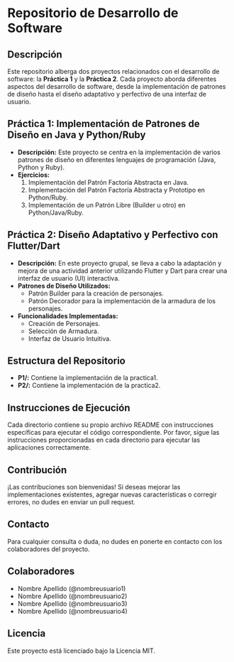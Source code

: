 # Repositorio de Desarrollo de Software

## Descripción
Este repositorio alberga dos proyectos relacionados con el desarrollo de software: la **Práctica 1** y la **Práctica 2**. Cada proyecto aborda diferentes aspectos del desarrollo de software, desde la implementación de patrones de diseño hasta el diseño adaptativo y perfectivo de una interfaz de usuario.

## Práctica 1: Implementación de Patrones de Diseño en Java y Python/Ruby
- **Descripción:** Este proyecto se centra en la implementación de varios patrones de diseño en diferentes lenguajes de programación (Java, Python y Ruby).
- **Ejercicios:**
  1. Implementación del Patrón Factoría Abstracta en Java.
  2. Implementación del Patrón Factoría Abstracta y Prototipo en Python/Ruby.
  3. Implementación de un Patrón Libre (Builder u otro) en Python/Java/Ruby.

## Práctica 2: Diseño Adaptativo y Perfectivo con Flutter/Dart
- **Descripción:** En este proyecto grupal, se lleva a cabo la adaptación y mejora de una actividad anterior utilizando Flutter y Dart para crear una interfaz de usuario (UI) interactiva.
- **Patrones de Diseño Utilizados:**
  - Patrón Builder para la creación de personajes.
  - Patrón Decorador para la implementación de la armadura de los personajes.
- **Funcionalidades Implementadas:**
  - Creación de Personajes.
  - Selección de Armadura.
  - Interfaz de Usuario Intuitiva.

## Estructura del Repositorio
- **P1/:** Contiene la implementación de la practica1.
- **P2/:** Contiene la implementación de la practica2.

## Instrucciones de Ejecución
Cada directorio contiene su propio archivo README con instrucciones específicas para ejecutar el código correspondiente. Por favor, sigue las instrucciones proporcionadas en cada directorio para ejecutar las aplicaciones correctamente.

## Contribución
¡Las contribuciones son bienvenidas! Si deseas mejorar las implementaciones existentes, agregar nuevas características o corregir errores, no dudes en enviar un pull request.

## Contacto
Para cualquier consulta o duda, no dudes en ponerte en contacto con los colaboradores del proyecto.

## Colaboradores
- Nombre Apellido (@nombreusuario1)
- Nombre Apellido (@nombreusuario2)
- Nombre Apellido (@nombreusuario3)
- Nombre Apellido (@nombreusuario4)

## Licencia
Este proyecto está licenciado bajo la Licencia MIT.
